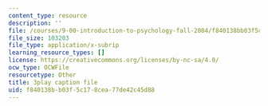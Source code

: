```yaml
---
content_type: resource
description: ''
file: /courses/9-00-introduction-to-psychology-fall-2004/f840138bb03f5c178cea77de42c45d88_10500.vtt
file_size: 103203
file_type: application/x-subrip
learning_resource_types: []
license: https://creativecommons.org/licenses/by-nc-sa/4.0/
ocw_type: OCWFile
resourcetype: Other
title: 3play caption file
uid: f840138b-b03f-5c17-8cea-77de42c45d88
---
```

